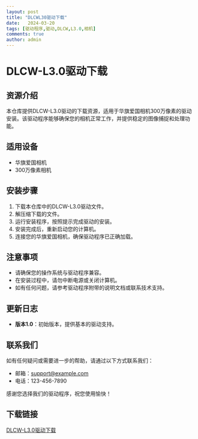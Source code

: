 ```yaml
---
layout: post
title: "DLCWL30驱动下载"
date:   2024-03-20
tags: [驱动程序,驱动,DLCW,L3.0,相机]
comments: true
author: admin
---
```

# DLCW-L3.0驱动下载

## 资源介绍

本仓库提供DLCW-L3.0驱动的下载资源，适用于华旗爱国相机300万像素的驱动安装。该驱动程序能够确保您的相机正常工作，并提供稳定的图像捕捉和处理功能。

## 适用设备

- 华旗爱国相机
- 300万像素相机

## 安装步骤

1. 下载本仓库中的DLCW-L3.0驱动文件。
2. 解压缩下载的文件。
3. 运行安装程序，按照提示完成驱动的安装。
4. 安装完成后，重新启动您的计算机。
5. 连接您的华旗爱国相机，确保驱动程序已正确加载。

## 注意事项

- 请确保您的操作系统与驱动程序兼容。
- 在安装过程中，请勿中断电源或关闭计算机。
- 如有任何问题，请参考驱动程序附带的说明文档或联系技术支持。

## 更新日志

- **版本1.0**：初始版本，提供基本的驱动支持。

## 联系我们

如有任何疑问或需要进一步的帮助，请通过以下方式联系我们：

- 邮箱：support@example.com
- 电话：123-456-7890

感谢您选择我们的驱动程序，祝您使用愉快！

## 下载链接

[DLCW-L3.0驱动下载](https://pan.quark.cn/s/3c1c46ff26ea)